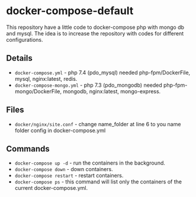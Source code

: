 # docker-compose-default

This repository have a little code to docker-compose php with mongo db and mysql. The idea is to increase the repository with codes for different configurations.

## Details

- `docker-compose.yml` - php 7.4 (pdo_mysql) needed php-fpm/DockerFile, mysql, nginx:latest, redis. 
- `docker-compose-mongo.yml` - php 7.3 (pdo_mongodb) needed php-fpm-mongo/DockerFile, mongodb, nginx:latest, mongo-express. 

## Files
 - `docker/nginx/site.conf` - change name_folder at line 6 to you name folder config in docker-compose.yml

## Commands
 - `docker-compose up -d` - run the containers in the background.
 - `docker-compose down` - down containers.
 - `docker-compose restart` - restart containers.
 - `docker-compose ps` - this command will list only the containers of the current docker-compose.yml.